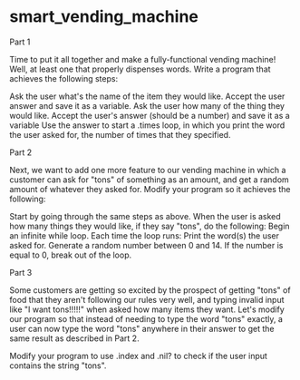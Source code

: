# smart_vending_machine
Part 1

Time to put it all together and make a fully-functional vending machine! Well, at least one that properly dispenses words. Write a program that achieves the following steps:

Ask the user what's the name of the item they would like.
Accept the user answer and save it as a variable.
Ask the user how many of the thing they would like.
Accept the user's answer (should be a number) and save it as a variable
Use the answer to start a .times loop, in which you print the word the user asked for, the number of times that they specified.

Part 2

Next, we want to add one more feature to our vending machine in which a customer can ask for "tons" of something as an amount, and get a random amount of whatever they asked for. Modify your program so it achieves the following:

Start by going through the same steps as above.
When the user is asked how many things they would like, if they say "tons", do the following:
Begin an infinite while loop. Each time the loop runs:
Print the word(s) the user asked for.
Generate a random number between 0 and 14.
If the number is equal to 0, break out of the loop.

Part 3

Some customers are getting so excited by the prospect of getting "tons" of food that they aren't following our rules very well, and typing invalid input like "I want tons!!!!!" when asked how many items they want. Let's modify our program so that instead of needing to type the word "tons" exactly, a user can now type the word "tons" anywhere in their answer to get the same result as described in Part 2.

Modify your program to use .index and .nil? to check if the user input contains the string "tons".
